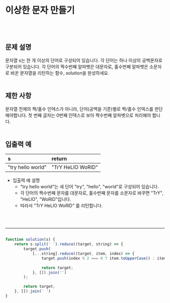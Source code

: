 # 이상한 문자 만들기
<br/>
<br/>

## 문제 설명
문자열 s는 한 개 이상의 단어로 구성되어 있습니다. 
각 단어는 하나 이상의 공백문자로 구분되어 있습니다. 
각 단어의 짝수번째 알파벳은 대문자로, 홀수번째 알파벳은 소문자로 바꾼 문자열을 리턴하는 함수, solution을 완성하세요.
<br/>
<br/>

## 제한 사항
문자열 전체의 짝/홀수 인덱스가 아니라, 단어(공백을 기준)별로 짝/홀수 인덱스를 판단해야합니다.
첫 번째 글자는 0번째 인덱스로 보아 짝수번째 알파벳으로 처리해야 합니다.
<br/>
<br/>

## 입출력 예
| s | return |
| :--- | :--- |
| "try hello world" | "TrY HeLlO WoRlD" |

- 입출력 예 설명
  - "try hello world"는 세 단어 "try", "hello", "world"로 구성되어 있습니다. 
  - 각 단어의 짝수번째 문자를 대문자로, 홀수번째 문자를 소문자로 바꾸면 "TrY", "HeLlO", "WoRlD"입니다. 
  - 따라서 "TrY HeLlO WoRlD" 를 리턴합니다.
<br/>
<br/>

---

```javascript

function solution(s) {
    return s.split(' ').reduce((target, string) => {
        target.push(
            [...string].reduce((target, item, index) => {
                target.push(index % 2 === 0 ? item.toUpperCase() : item.toLowerCase())
                
                return target;
            }, []).join('')
        );
        
        return target;
    }, []).join(' ')
}

```
